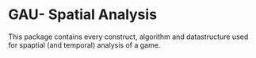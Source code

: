 # GAU- Spatial Analysis

This package contains every construct, algorithm and datastructure used for spaptial (and temporal) analysis of a game.
